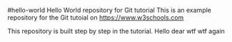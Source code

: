 #hello-world Hello World repository for Git tutorial This is an example repository for the Git tutoial on https://www.w3schools.com

This repository is built step by step in the tutorial.
Hello dear wtf wtf again
